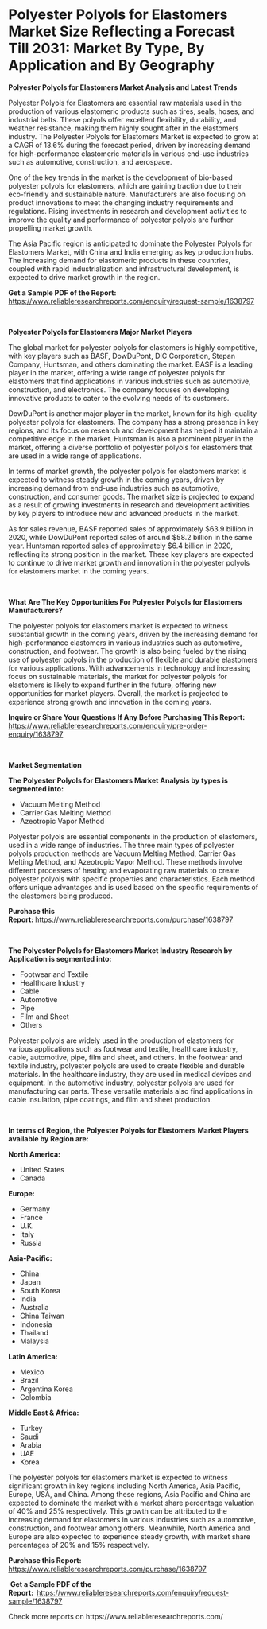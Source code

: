 <p><h1>Polyester Polyols for Elastomers Market Size Reflecting a Forecast Till 2031: Market By Type, By Application and By Geography</h1></p><p><strong>Polyester Polyols for Elastomers Market Analysis and Latest Trends</strong></p>
<p><p>Polyester Polyols for Elastomers are essential raw materials used in the production of various elastomeric products such as tires, seals, hoses, and industrial belts. These polyols offer excellent flexibility, durability, and weather resistance, making them highly sought after in the elastomers industry. The Polyester Polyols for Elastomers Market is expected to grow at a CAGR of 13.6% during the forecast period, driven by increasing demand for high-performance elastomeric materials in various end-use industries such as automotive, construction, and aerospace.</p><p>One of the key trends in the market is the development of bio-based polyester polyols for elastomers, which are gaining traction due to their eco-friendly and sustainable nature. Manufacturers are also focusing on product innovations to meet the changing industry requirements and regulations. Rising investments in research and development activities to improve the quality and performance of polyester polyols are further propelling market growth.</p><p>The Asia Pacific region is anticipated to dominate the Polyester Polyols for Elastomers Market, with China and India emerging as key production hubs. The increasing demand for elastomeric products in these countries, coupled with rapid industrialization and infrastructural development, is expected to drive market growth in the region.</p></p>
<p><strong>Get a Sample PDF of the Report:&nbsp;</strong> <a href="https://www.reliableresearchreports.com/enquiry/request-sample/1638797">https://www.reliableresearchreports.com/enquiry/request-sample/1638797</a></p>
<p>&nbsp;</p>
<p><strong>Polyester Polyols for Elastomers Major Market Players</strong></p>
<p><p>The global market for polyester polyols for elastomers is highly competitive, with key players such as BASF, DowDuPont, DIC Corporation, Stepan Company, Huntsman, and others dominating the market. BASF is a leading player in the market, offering a wide range of polyester polyols for elastomers that find applications in various industries such as automotive, construction, and electronics. The company focuses on developing innovative products to cater to the evolving needs of its customers.</p><p>DowDuPont is another major player in the market, known for its high-quality polyester polyols for elastomers. The company has a strong presence in key regions, and its focus on research and development has helped it maintain a competitive edge in the market. Huntsman is also a prominent player in the market, offering a diverse portfolio of polyester polyols for elastomers that are used in a wide range of applications.</p><p>In terms of market growth, the polyester polyols for elastomers market is expected to witness steady growth in the coming years, driven by increasing demand from end-use industries such as automotive, construction, and consumer goods. The market size is projected to expand as a result of growing investments in research and development activities by key players to introduce new and advanced products in the market.</p><p>As for sales revenue, BASF reported sales of approximately $63.9 billion in 2020, while DowDuPont reported sales of around $58.2 billion in the same year. Huntsman reported sales of approximately $6.4 billion in 2020, reflecting its strong position in the market. These key players are expected to continue to drive market growth and innovation in the polyester polyols for elastomers market in the coming years.</p></p>
<p>&nbsp;</p>
<p><strong>What Are The Key Opportunities For Polyester Polyols for Elastomers Manufacturers?</strong></p>
<p><p>The polyester polyols for elastomers market is expected to witness substantial growth in the coming years, driven by the increasing demand for high-performance elastomers in various industries such as automotive, construction, and footwear. The growth is also being fueled by the rising use of polyester polyols in the production of flexible and durable elastomers for various applications. With advancements in technology and increasing focus on sustainable materials, the market for polyester polyols for elastomers is likely to expand further in the future, offering new opportunities for market players. Overall, the market is projected to experience strong growth and innovation in the coming years.</p></p>
<p><strong>Inquire or Share Your Questions If Any Before Purchasing This Report:</strong> <a href="https://www.reliableresearchreports.com/enquiry/pre-order-enquiry/1638797">https://www.reliableresearchreports.com/enquiry/pre-order-enquiry/1638797</a></p>
<p>&nbsp;</p>
<p><strong>Market Segmentation</strong></p>
<p><strong>The Polyester Polyols for Elastomers Market Analysis by types is segmented into:</strong></p>
<p><ul><li>Vacuum Melting Method</li><li>Carrier Gas Melting Method</li><li>Azeotropic Vapor Method</li></ul></p>
<p><p>Polyester polyols are essential components in the production of elastomers, used in a wide range of industries. The three main types of polyester polyols production methods are Vacuum Melting Method, Carrier Gas Melting Method, and Azeotropic Vapor Method. These methods involve different processes of heating and evaporating raw materials to create polyester polyols with specific properties and characteristics. Each method offers unique advantages and is used based on the specific requirements of the elastomers being produced.</p></p>
<p><strong>Purchase this Report:&nbsp;</strong><a href="https://www.reliableresearchreports.com/purchase/1638797">https://www.reliableresearchreports.com/purchase/1638797</a></p>
<p>&nbsp;</p>
<p><strong>The Polyester Polyols for Elastomers Market Industry Research by Application is segmented into:</strong></p>
<p><ul><li>Footwear and Textile</li><li>Healthcare Industry</li><li>Cable</li><li>Automotive</li><li>Pipe</li><li>Film and Sheet</li><li>Others</li></ul></p>
<p><p>Polyester polyols are widely used in the production of elastomers for various applications such as footwear and textile, healthcare industry, cable, automotive, pipe, film and sheet, and others. In the footwear and textile industry, polyester polyols are used to create flexible and durable materials. In the healthcare industry, they are used in medical devices and equipment. In the automotive industry, polyester polyols are used for manufacturing car parts. These versatile materials also find applications in cable insulation, pipe coatings, and film and sheet production.</p></p>
<p>&nbsp;</p>
<p><strong>In terms of Region, the Polyester Polyols for Elastomers Market Players available by Region are:</strong></p>
<p>
    <p> <strong> North America: </strong>
        <ul>
            <li>United States</li>
            <li>Canada</li>
        </ul>
        </p> 
    <p> <strong> Europe: </strong>
        <ul>
            <li>Germany</li>
            <li>France</li>
            <li>U.K.</li>
            <li>Italy</li>
            <li>Russia</li>
        </ul>
        </p> 
    <p> <strong> Asia-Pacific: </strong>
        <ul>
            <li>China</li>
            <li>Japan</li>
            <li>South Korea</li>
            <li>India</li>
            <li>Australia</li>
            <li>China Taiwan</li>
            <li>Indonesia</li>
            <li>Thailand</li>
            <li>Malaysia</li>
        </ul>
        </p> 
    <p> <strong> Latin America: </strong>
        <ul>
            <li>Mexico</li>
            <li>Brazil</li>
            <li>Argentina Korea</li>
            <li>Colombia</li>
        </ul>
        </p> 
    <p> <strong> Middle East & Africa: </strong>
        <ul>
            <li>Turkey</li>
            <li>Saudi</li>
            <li>Arabia</li>
            <li>UAE</li>
            <li>Korea</li>
        </ul>
    </p>
    </p>
<p><p>The polyester polyols for elastomers market is expected to witness significant growth in key regions including North America, Asia Pacific, Europe, USA, and China. Among these regions, Asia Pacific and China are expected to dominate the market with a market share percentage valuation of 40% and 25% respectively. This growth can be attributed to the increasing demand for elastomers in various industries such as automotive, construction, and footwear among others. Meanwhile, North America and Europe are also expected to experience steady growth, with market share percentages of 20% and 15% respectively.</p></p>
<p><strong>Purchase this Report: </strong><a href="https://www.reliableresearchreports.com/purchase/1638797">https://www.reliableresearchreports.com/purchase/1638797</a></p>
<p>&nbsp;<strong>Get a Sample PDF of the Report:&nbsp;&nbsp;</strong><a href="https://www.reliableresearchreports.com/enquiry/request-sample/1638797">https://www.reliableresearchreports.com/enquiry/request-sample/1638797</a></p>
<p><strong></strong></p>
<p>Check more reports on https://www.reliableresearchreports.com/</p>
